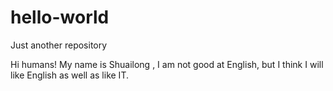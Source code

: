# hello-world
Just another repository

Hi humans!
My name is Shuailong , I am not good at English, but I think I will like English as well as like IT.
